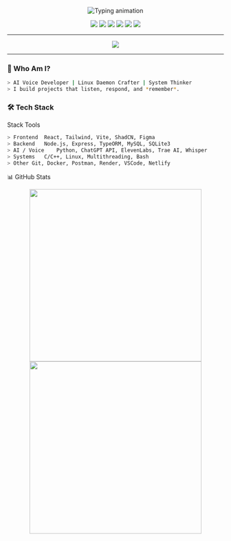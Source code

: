 <!-- README.md -->

<!-- Typing animation -->
<p align="center">
  <img src="https://readme-typing-svg.demolab.com?font=Fira+Code&size=28&pause=1000&color=00FF9C&vCenter=true&width=800&lines=Hi+%F0%9F%91%8B%2C+I'm+Enigjes.;AI+Engineer+%7C+Bcakend+Developer+Tech+%7C+Frontend+Developer.;I+code+with+logic%2C+humor+%26+fire+%F0%9F%94%A5" alt="Typing animation" />
</p>

<!-- Badges -->
<p align="center">
  <img src="https://img.shields.io/github/followers/Enigjes?style=social" />
  <img src="https://komarev.com/ghpvc/?username=Enigjes&label=Profile+Views&color=brightgreen" />
  <img src="https://img.shields.io/badge/Voice%20AI-ElevenLabs-orange?style=for-the-badge&logo=soundcloud&logoColor=white" />
  <img src="https://img.shields.io/badge/Agent%20Builder-Trae%20AI-purple?style=for-the-badge&logo=brainly&logoColor=white" />
  <img src="https://img.shields.io/badge/Backend-Node.js-green?style=for-the-badge&logo=node.js" />
  <img src="https://img.shields.io/badge/System-C%2FC%2B%2B-blue?style=for-the-badge&logo=linux" />
</p>

---

<div align="center">
  <img src="https://github-readme-streak-stats.herokuapp.com?user=Enigjes&theme=dark&hide_border=true" />
</div>

---

### 🚀 Who Am I?

```bash
> AI Voice Developer | Linux Daemon Crafter | System Thinker
> I build projects that listen, respond, and *remember*.
```

### 🛠️ Tech Stack
Stack	Tools
```bash
> Frontend	React, Tailwind, Vite, ShadCN, Figma
> Backend	Node.js, Express, TypeORM, MySQL, SQLite3
> AI / Voice	Python, ChatGPT API, ElevenLabs, Trae AI, Whisper
> Systems	C/C++, Linux, Multithreading, Bash
> Other	Git, Docker, Postman, Render, VSCode, Netlify
```


📊 GitHub Stats
<p align="center"> <img width="400" src="https://github-readme-stats.vercel.app/api?username=Enigjes&show_icons=true&theme=radical" /> <img width="400" src="https://github-readme-stats.vercel.app/api/top-langs/?username=zitadel&layout=compact&theme=radical" /> </p>
